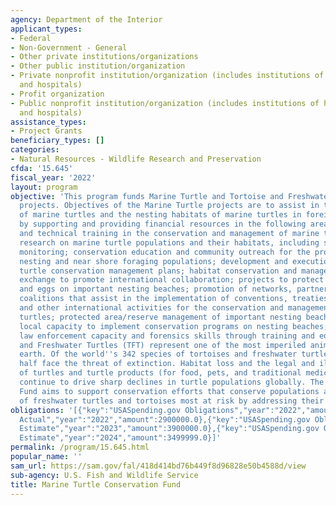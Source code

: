 ```yaml
---
agency: Department of the Interior
applicant_types:
- Federal
- Non-Government - General
- Other private institutions/organizations
- Other public institution/organization
- Private nonprofit institution/organization (includes institutions of higher education
  and hospitals)
- Profit organization
- Public nonprofit institution/organization (includes institutions of higher education
  and hospitals)
assistance_types:
- Project Grants
beneficiary_types: []
categories:
- Natural Resources - Wildlife Research and Preservation
cfda: '15.645'
fiscal_year: '2022'
layout: program
objective: 'This program funds Marine Turtle and Tortoise and Freshwater Turtle (TFT)
  projects. Objectives of the Marine Turtle projects are to assist in the conservation
  of marine turtles and the nesting habitats of marine turtles in foreign countries
  by supporting and providing financial resources in the following areas: academic
  and technical training in the conservation and management of marine turtles; applied
  research on marine turtle populations and their habitats, including surveys and
  monitoring; conservation education and community outreach for the protection of
  nesting and near shore foraging populations; development and execution of marine
  turtle conservation management plans; habitat conservation and management; information
  exchange to promote international collaboration; projects to protect nesting females
  and eggs on important nesting beaches; promotion of networks, partnerships, and
  coalitions that assist in the implementation of conventions, treaties, protocols
  and other international activities for the conservation and management of marine
  turtles; protected area/reserve management of important nesting beaches; strengthening
  local capacity to implement conservation programs on nesting beaches; and strengthening
  law enforcement capacity and forensics skills through training and equipment. Tortoise
  and Freshwater Turtles (TFT) represent one of the most imperiled animal groups on
  earth. Of the world''s 342 species of tortoises and freshwater turtles, more than
  half face the threat of extinction. Habitat loss and the legal and illegal trade
  of turtles and turtle products (for food, pets, and traditional medicines, etc.)
  continue to drive sharp declines in turtle populations globally. The USFWS TFT Conservation
  Fund aims to support conservation efforts that conserve populations and habitats
  of freshwater turtles and tortoises most at risk by addressing their threats.'
obligations: '[{"key":"USASpending.gov Obligations","year":"2022","amount":5527521.36},{"key":"SAM.gov
  Actual","year":"2022","amount":2900000.0},{"key":"USASpending.gov Obligations","year":"2023","amount":4170333.9},{"key":"SAM.gov
  Estimate","year":"2023","amount":3900000.0},{"key":"USASpending.gov Obligations","year":"2024","amount":0.0},{"key":"SAM.gov
  Estimate","year":"2024","amount":3499999.0}]'
permalink: /program/15.645.html
popular_name: ''
sam_url: https://sam.gov/fal/418d414bd76b449f8d96828e50b4588d/view
sub-agency: U.S. Fish and Wildlife Service
title: Marine Turtle Conservation Fund
---
```

